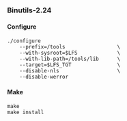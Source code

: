 ### Binutils-2.24

#### Configure
```
./configure
    --prefix=/tools                 \
    --with-sysroot=$LFS             \
    --with-lib-path=/tools/lib      \
    --target=$LFS_TGT               \
    --disable-nls                   \
    --disable-werror
```

#### Make

```
make
make install
```


